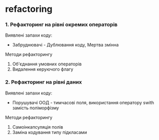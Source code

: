 # refactoring
### 1. Рефакторинг на рівні окремих операторів

Виявлені запахи коду:
- Забруднювачі - Дублювання коду, Мертва змінна

Методи рефакторингу
1. Об'єднання умовних операторів
2. Видалення керуючого флагу

### 2. Рефакторинг на рівні даних

Виявлені запахи коду:
- Порушувачі ООД - тимчасові поля, використання оператору swith замість поліморфізму

Методи рефакторингу
1. Самоінкапсуляція полів
2. Заміна кодування типу підкласами
